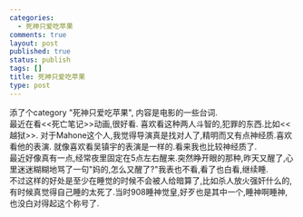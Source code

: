 ```yaml
--- 
categories: 
  - 死神只爱吃苹果
comments: true
layout: post
published: true
status: publish
tags: []
title: 死神只爱吃苹果
type: post
---
```

<div id="msgcns!5F971C000415D85F!525" class="bvMsg">
<div>添了个category "死神只爱吃苹果", 内容是电影的一些台词.</div>
<div>最近在看<<死亡笔记>>动画,很好看. 喜欢看这种两人斗智的,犯罪的东西.比如<<越狱>>. 对于Mahone这个人,我觉得导演真是找对人了,精明而又有点神经质.喜欢看他的表演. 就像喜欢看吴镇宇的表演是一样的.看来我也比较神经质了.</div>
<div>最近好像真有一点,经常夜里固定在5点左右醒来.突然睁开眼的那种,昨天又醒了,心里迷迷糊糊地骂了一句"妈的,怎么又醒了?"我表也不看,看了也白看,继续睡.</div>
<div>不过这样的好处是至少在睡觉的时候不会被人给暗算了,比如杀人放火强奸什么的,有时候真觉得自己睡的太死了.当时908睡神觉皇,好歹也是其中一个,睡神啊睡神,也没白对得起这个称号了.</div>
<div> </div>
</div>
